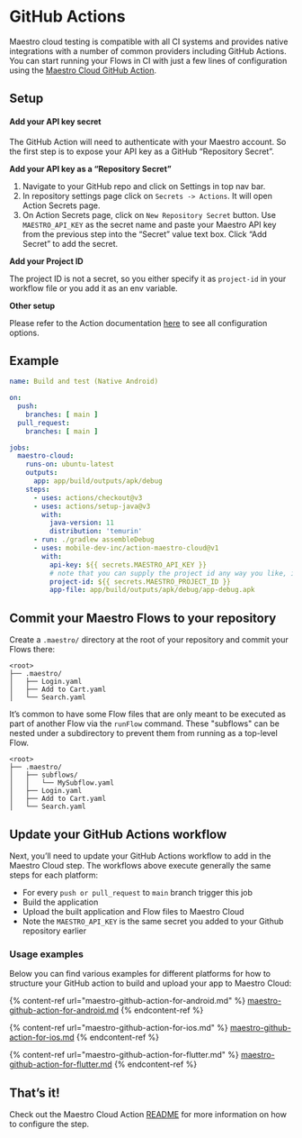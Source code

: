 # GitHub Actions

Maestro cloud testing is compatible with all CI systems and provides native integrations with a number of common providers including GitHub Actions. You can start running your Flows in CI with just a few lines of configuration using the [Maestro Cloud GitHub Action](http://github.com/mobile-dev-inc/action-maestro-cloud).

## Setup

#### Add your API key secret

The GitHub Action will need to authenticate with your Maestro account. So the first step is to expose your API key as a GitHub “Repository Secret”.

**Add your API key as a “Repository Secret”**

1. Navigate to your GitHub repo and click on Settings in top nav bar.
2. In repository settings page click on `Secrets -> Actions`. It will open Action Secrets page.
3. On Action Secrets page, click on `New Repository Secret` button. Use `MAESTRO_API_KEY` as the secret name and paste your Maestro API key from the previous step into the “Secret” value text box. Click “Add Secret” to add the secret.

**Add your Project ID**

The project ID is not a secret, so you either specify it as `project-id` in your workflow file or you add it as an env variable.

**Other setup**

Please refer to the Action documentation [here](https://github.com/marketplace/actions/maestro-cloud-upload-action) to see all configuration options.

## Example

```yaml
name: Build and test (Native Android)

on:
  push:
    branches: [ main ]
  pull_request:
    branches: [ main ]

jobs:
  maestro-cloud:
    runs-on: ubuntu-latest
    outputs:
      app: app/build/outputs/apk/debug
    steps:
      - uses: actions/checkout@v3
      - uses: actions/setup-java@v3
        with:
          java-version: 11
          distribution: 'temurin'
      - run: ./gradlew assembleDebug
      - uses: mobile-dev-inc/action-maestro-cloud@v1
        with:
          api-key: ${{ secrets.MAESTRO_API_KEY }}
          # note that you can supply the project id any way you like, it is not secret
          project-id: ${{ secrets.MAESTRO_PROJECT_ID }}
          app-file: app/build/outputs/apk/debug/app-debug.apk
```

## Commit your Maestro Flows to your repository

Create a `.maestro/` directory at the root of your repository and commit your Flows there:

```
<root>
├── .maestro/
│   ├── Login.yaml
│   ├── Add to Cart.yaml
│   └── Search.yaml
```

It’s common to have some Flow files that are only meant to be executed as part of another Flow via the `runFlow` command. These "subflows" can be nested under a subdirectory to prevent them from running as a top-level Flow.

```
<root>
├── .maestro/
│   ├── subflows/
│   │   └── MySubflow.yaml
│   ├── Login.yaml
│   ├── Add to Cart.yaml
│   └── Search.yaml
```

## Update your GitHub Actions workflow

Next, you’ll need to update your GitHub Actions workflow to add in the Maestro Cloud step. The workflows above execute generally the same steps for each platform:

* For every `push or pull_request` to `main` branch trigger this job
* Build the application
* Upload the built application and Flow files to Maestro Cloud
* Note the `MAESTRO_API_KEY` is the same secret you added to your Github repository earlier

### Usage examples

Below you can find various examples for different platforms for how to structure your GitHub action to build and upload your app to Maestro Cloud:

{% content-ref url="maestro-github-action-for-android.md" %}
[maestro-github-action-for-android.md](maestro-github-action-for-android.md)
{% endcontent-ref %}

{% content-ref url="maestro-github-action-for-ios.md" %}
[maestro-github-action-for-ios.md](maestro-github-action-for-ios.md)
{% endcontent-ref %}

{% content-ref url="maestro-github-action-for-flutter.md" %}
[maestro-github-action-for-flutter.md](maestro-github-action-for-flutter.md)
{% endcontent-ref %}

## That’s it!

Check out the Maestro Cloud Action [README](https://github.com/mobile-dev-inc/action-maestro-cloud) for more information on how to configure the step.

